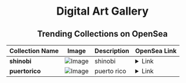 <div align="center">

# Digital Art Gallery

## Trending Collections on OpenSea

| Collection Name                       | Image                                                                                     | Description                       | OpenSea Link                                                                                          |
|---------------------------------------|-------------------------------------------------------------------------------------------|-----------------------------------|--------------------------------------------------------------------------------------------------------|
| **shinobi** | ![Image](https://i.seadn.io/s/raw/files/94d1100dd084d970f473dd7aea722bc1.jpg?w=500&auto=format?w=200&auto=format) | shinobi | <details><summary>Link</summary>[shinobi](https://opensea.io/collection/shinobi-16)</details> |
| **puertorico** | ![Image](https://i.seadn.io/s/raw/files/fd98c4215c87acd3a6ac9e30610c9a88.jpg?w=500&auto=format?w=200&auto=format) | puerto rico | <details><summary>Link</summary>[puertorico](https://opensea.io/collection/puertorico-1)</details> |

</div>
